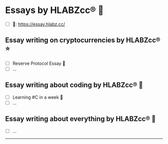 # Essays by HLABZcc® 📓

- [ ] 📓: https://essay.hlabz.cc/

## Essay writing on cryptocurrencies by HLABZcc® ⭐️

- [ ] Reserve Protocol Essay 📓 
- [ ] ...

## Essay writing about coding by HLABZcc® 💯

- [ ] Learning #C in a week 🤯
- [ ] ...

## Essay writing about everything by HLABZcc® 💎

- [ ] ...

<hr/>
